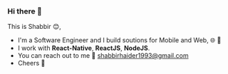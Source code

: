 
### Hi there :wave:

This is Shabbir :blush:, 

- I'm a Software Engineer and I build soutions for Mobile and Web, :globe_with_meridians: :iphone:
- I work with **React-Native**, **ReactJS**, **NodeJS**.
- You can reach out to me :e-mail: shabbirhaider1993@gmail.com
- Cheers :slightly_smiling_face:
